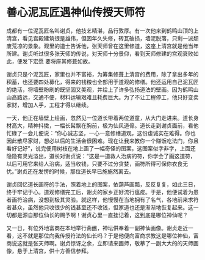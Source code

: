 # 善心泥瓦匠遇神仙传授天师符

成都有一位泥瓦匠名叫谢贞，他技艺精湛，品行敦厚。有一次他来到鹤鸣山顶的上清宫，看见宫殿建筑很是雄伟，但因年久失修，砖瓦破损，墙泥脱落，只剩一派颓废荒凉的景象。观里的道士告诉他，张天师曾在这里修道，这座上清宫就是他当年所建。谢贞听过很多张天师的传说，对天师十分景仰，看到天师修建的宫观衰败如此，便发下宏愿 要将座其修葺如故。

谢贞只是个泥瓦匠，家里也并不富裕，为筹集修葺上清宫的费用，除了拿出多年的积蓄，也还要四处募化，得来的钱粮也全部用于道观的修缮。他还运用自己泥瓦匠的绝活，将墙壁粉刷的既坚固又美观，并绘上了许多弘扬道法的壁画。因为鹤鸣山山高路远，交通不便，材料运输艰难且耗费巨大。为了不让工程停工，他只好变卖家财，增加人手，工程才得以继续。

一天，他正在墙壁上绘画，忽然见一位道长带着两位道童，从大门走进来。道长身材高大，精神抖擞，一幅长髯飘在胸前，极为仙风道骨。道长走到谢贞面前，看他忙碌了一会儿便说：“你心诚志坚，一心一意修缮道观，这份虔诚实在难得。你也因此散尽家财，想必以后的生活会很困难。现在让我来教你一个赚饭吃法门，你且看好记好”，说完便用树枝在地上画了一幅奇怪的图案，这图案似字非字，上面还隐隐有灵光溢出，道长对谢贞说：“这是一道救人治病的符，你学会了画这道符，以后可用它来给人治病，适当收钱，只要不过分贪婪，画符所得可保你衣食无忧。”谢贞还在发愣的时候，那位道长早已施施然离去。

谢贞回忆道长画符的手法，照着地上的图案，依葫芦画瓢，反反复复，如此三日，终于牢记于心。道观修缮完工后，谢贞的家乡正好流行瘟疫。于是，他便试着为患者画符治病，没想到极其灵验。就这样，他慢慢在当地拥有了名气，各地前来求符者甚众，虽然他只收很少的钱甚至还不收钱，但家道也还是渐渐地恢复起来。这一切都是源自那位仙长的赐予啊！谢贞心里一直挂记着，这到底是哪位神仙呢？

又一日，有位外地富商在本地举行斋醮，神坛供奉着一副神仙画像。谢贞走近一看，这不就是那位向我传授符法的仙长吗？于是他便向富商求教这是哪位神仙，富商说这就是张天师啊。谢贞惊讶之余，立即请来画师，敬摹了一副大大的的天师画像，悬于上清宫，供十方善信参拜。
